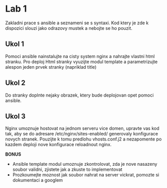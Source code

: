Lab 1
=====

Zakladni prace s ansible a seznameni se s syntaxi. Kod ktery je zde k dispozici slouzi jako odrazovy mustek a nebojte se ho pouzit.

Ukol 1
------
Pomoci ansible nainstalujte na cisty system nginx a nahrajte vlastni html stranku. Pro deploj Html stranky vyuzijte modul template a parametrizujte alespon jeden prvek stranky (napriklad title)


Ukol 2
------
Do stranky doplnte nejaky obrazek, ktery bude deplojovan opet pomoci ansible.


Ukol 3
------
Nginx umoznuje hostovat na jednom serveru vice domen, upravte vas kod tak, aby se do adresare /etc/nginx/sites-enabled/ generovaly konfigurace novych stranek. Pouzijte k tomu predlohu vhosts.conf.j2 a nezapomente po kazdem deploji nove konfigurace reloadnout nginx.


**BONUS**
* Ansible template modul umoznuje zkontrolovat, zda je nove nasazeny soubor validni, zjistete jak a zkuste to implementovat
* Prozkoumejte moznost jak soubor nahrat na server vickrat, pomozte si dokumentaci a googlem